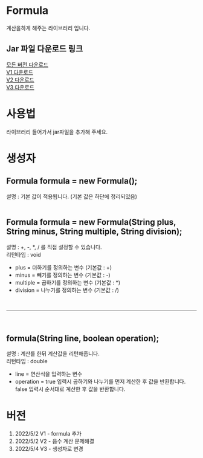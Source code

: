 # Formula
계산을하게 해주는 라이브러리 입니다.</br>

## Jar 파일 다운로드 링크
  [모든 버전 다운로드](https://downgit.evecalm.com/#/home?url=https://github.com/PersesTitan/Formula/Jar)</br>
  [V1 다운로드](https://downgit.evecalm.com/#/home?url=https://github.com/PersesTitan/Formula/Jar/V1)</br>
  [V2 다운로드](https://downgit.evecalm.com/#/home?url=https://github.com/PersesTitan/Formula/Jar/V2)</br>
  [V3 다운로드](https://downgit.evecalm.com/#/home?url=https://github.com/PersesTitan/Formula/Jar/V3)</br>
  
# 사용법
라이브러리 들어가서 jar파일을 추가해 주세요.
  

# 생성자
## Formula formula = new Formula(); </br>
설명 : 기본 값이 적용됩니다. (기본 값은 하단에 정리되있음)</br>
</br>
## Formula formula = new Formula(String plus, String minus, String multiple, String division); </br>
설명 : +, -, *, / 를 직접 설정할 수 있습니다. </br>
리턴타입 : void </br>
  * plus = 더하기를 정의하는 변수 (기본값 : +)
  * minus = 빼기를 정의하는 변수 (기본값 : -)
  * multiple = 곱하기를 정의하는 변수 (기본값 : *)
  * division = 나누기를 정의하는 변수 (기본값 : /)

</br>

---

</br>


## formula(String line, boolean operation);
  
설명 : 계산를 한뒤 계산값을 리턴해줍니다.</br>
리턴타입 : double</br>
  * line = 연산식을 입력하는 변수
  * operation = true 입력시 곱하기와 나누기를 먼저 계산한 후 값을 반환합니다. </br>
                          false 입력시 순서대로 계산한 후 값을 반환합니다.
                          
                          
# 버전
  1. 2022/5/2 V1 - formula 추가
  2. 2022/5/2 V2 - 음수 계산 문제해결
  3. 2022/5/4 V3 - 생성자로 변경
